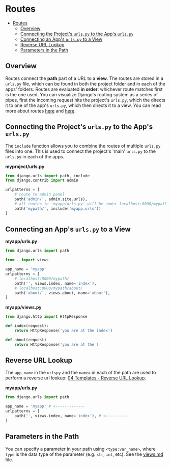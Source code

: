 
# Routes

- [Routes](#routes)
  - [Overview](#overview)
  - [Connecting the Project's `urls.py` to the App's `urls.py`](#connecting-the-projects-urlspy-to-the-apps-urlspy)
  - [Connecting an App's `urls.py` to a View](#connecting-an-apps-urlspy-to-a-view)
  - [Reverse URL Lookup](#reverse-url-lookup)
  - [Parameters in the Path](#parameters-in-the-path)


## Overview

Routes connect the **path** part of a URL to a **view**. The routes are stored in a `urls.py` file, which can be found in both the project folder and in each of the apps' folders. Routes are evaluated **in order**: whichever route matches first is the one used. You can visualize Django's routing system as a series of pipes, first the incoming request hits the project's `urls.py`, which the directs it to one of the app's `urls.py`, which then directs it to a view. You can read more about routes [here](https://docs.djangoproject.com/en/4.0/topics/http/urls/) and [here](https://docs.djangoproject.com/en/4.0/ref/urls/).


## Connecting the Project's `urls.py` to the App's `urls.py`

The `include` function allows you to combine the routes of multiple `urls.py` files into one. This is used to connect the project's 'main' `urls.py` to the `urls.py` in each of the apps.

**myproject/urls.py**
```python
from django.urls import path, include
from django.contrib import admin

urlpatterns = [
    # route to admin panel
    path('admin/', admin.site.urls),
    # all routes in 'myapp/urls.py' will be under localhost:8000/mypath/...
    path('mypath/', include('myapp.urls'))
]
```

## Connecting an App's `urls.py` to a View

**myapp/urls.py**
```python
from django.urls import path

from . import views

app_name = 'myapp'
urlpatterns = [
    # localhost:8000/mypath/
    path('', views.index, name='index'),
    # localhost:8000/mypath/about/
    path('about/', views.about, name='about'),
]
```

**myapp/views.py**
```python
from django.http import HttpResponse

def index(request):
    return HttpResponse('you are at the index')

def about(request)
    return HttpResponse('you are at the )
```

## Reverse URL Lookup

The `app_name` in the `urlspy` and the `name=` in each of the path are used to perform a reverse url lookup: [04 Templates - Reverse URL Lookup](04%20-%20Templates.md#reverse-url-lookup).

**myapp/urls.py**
```python
from django.urls import path

app_name = 'myapp' # <-------------
urlpatterns = [
    path('', views.index, name='index'), # <----------
]
```

## Parameters in the Path

You can specify a parameter in your path using `<type:var_name>`, where `type` is the data type of the parameter (e.g. `str`, `int`, etc). See the [views.md](03%20-%20Views.md#path-parameters) file.


